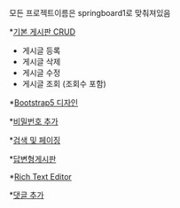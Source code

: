 모든 프로젝트이름은 springboard1로 맞춰져있음 

*[기본 게시판 CRUD](https://github.com/Malvin222/study/tree/main/%EC%8A%A4%ED%94%84%EB%A7%81%EC%9B%B9%EA%B0%9C%EB%B0%9C/springboard1)
  - 게시글 등록
  - 게시글 삭제
  - 게시글 수정
  - 게시글 조회 (조회수 포함)
  
*[Bootstrap5 디자인](https://github.com/Malvin222/study/tree/main/%EC%8A%A4%ED%94%84%EB%A7%81%EC%9B%B9%EA%B0%9C%EB%B0%9C/springboard1)

*[비밀번호 추가](https://github.com/Malvin222/study/tree/main/%EC%8A%A4%ED%94%84%EB%A7%81%EC%9B%B9%EA%B0%9C%EB%B0%9C/springboard1)

*[검색 및 페이징](https://github.com/Malvin222/study/tree/main/%EC%8A%A4%ED%94%84%EB%A7%81%EC%9B%B9%EA%B0%9C%EB%B0%9C/springboard1)

*[답변형게시판](https://github.com/Malvin222/study/tree/main/%EC%8A%A4%ED%94%84%EB%A7%81%EC%9B%B9%EA%B0%9C%EB%B0%9C/springboard1)

*[Rich Text Editor](https://github.com/Malvin222/study/tree/main/%EC%8A%A4%ED%94%84%EB%A7%81%EC%9B%B9%EA%B0%9C%EB%B0%9C/springboard1)

*[댓글 추가](https://github.com/Malvin222/study/tree/main/%EC%8A%A4%ED%94%84%EB%A7%81%EC%9B%B9%EA%B0%9C%EB%B0%9C/springboard1)


